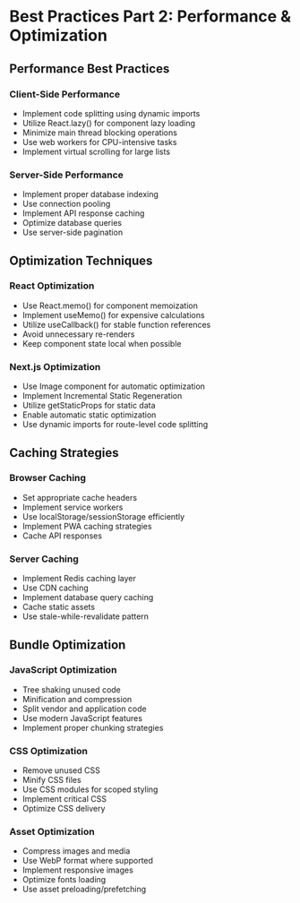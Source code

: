 # Best Practices Part 2: Performance & Optimization

## Performance Best Practices

### Client-Side Performance
- Implement code splitting using dynamic imports
- Utilize React.lazy() for component lazy loading
- Minimize main thread blocking operations
- Use web workers for CPU-intensive tasks
- Implement virtual scrolling for large lists

### Server-Side Performance
- Implement proper database indexing
- Use connection pooling
- Implement API response caching
- Optimize database queries
- Use server-side pagination

## Optimization Techniques

### React Optimization
- Use React.memo() for component memoization
- Implement useMemo() for expensive calculations
- Utilize useCallback() for stable function references
- Avoid unnecessary re-renders
- Keep component state local when possible

### Next.js Optimization
- Use Image component for automatic optimization
- Implement Incremental Static Regeneration
- Utilize getStaticProps for static data
- Enable automatic static optimization
- Use dynamic imports for route-level code splitting

## Caching Strategies

### Browser Caching
- Set appropriate cache headers
- Implement service workers
- Use localStorage/sessionStorage efficiently
- Implement PWA caching strategies
- Cache API responses

### Server Caching
- Implement Redis caching layer
- Use CDN caching
- Implement database query caching
- Cache static assets
- Use stale-while-revalidate pattern

## Bundle Optimization

### JavaScript Optimization
- Tree shaking unused code
- Minification and compression
- Split vendor and application code
- Use modern JavaScript features
- Implement proper chunking strategies

### CSS Optimization
- Remove unused CSS
- Minify CSS files
- Use CSS modules for scoped styling
- Implement critical CSS
- Optimize CSS delivery

### Asset Optimization
- Compress images and media
- Use WebP format where supported
- Implement responsive images
- Optimize fonts loading
- Use asset preloading/prefetching
